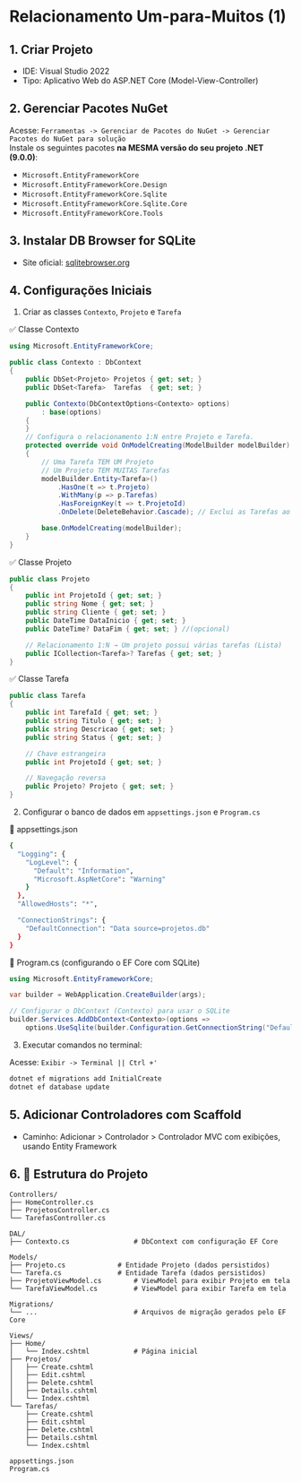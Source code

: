 # Relacionamento Um-para-Muitos (1)

## 1. Criar Projeto
- IDE: Visual Studio 2022
- Tipo: Aplicativo Web do ASP.NET Core (Model-View-Controller)

## 2. Gerenciar Pacotes NuGet

Acesse: `Ferramentas -> Gerenciar de Pacotes do NuGet -> Gerenciar Pacotes do NuGet para solução`  
Instale os seguintes pacotes **na MESMA versão do seu projeto .NET (9.0.0)**:

- `Microsoft.EntityFrameworkCore`
- `Microsoft.EntityFrameworkCore.Design`
- `Microsoft.EntityFrameworkCore.Sqlite`
- `Microsoft.EntityFrameworkCore.Sqlite.Core`
- `Microsoft.EntityFrameworkCore.Tools`

## 3. Instalar DB Browser for SQLite

- Site oficial: [sqlitebrowser.org](https://sqlitebrowser.org)

## 4. Configurações Iniciais

1. Criar as classes `Contexto`, `Projeto` e `Tarefa`
   
✅ Classe Contexto
```cs
using Microsoft.EntityFrameworkCore;

public class Contexto : DbContext
{
    public DbSet<Projeto> Projetos { get; set; }
    public DbSet<Tarefa>  Tarefas  { get; set; }

    public Contexto(DbContextOptions<Contexto> options)
        : base(options)
    {
    }
    // Configura o relacionamento 1:N entre Projeto e Tarefa.
    protected override void OnModelCreating(ModelBuilder modelBuilder)
    {
        // Uma Tarefa TEM UM Projeto
        // Um Projeto TEM MUITAS Tarefas
        modelBuilder.Entity<Tarefa>()
            .HasOne(t => t.Projeto)
            .WithMany(p => p.Tarefas)
            .HasForeignKey(t => t.ProjetoId)
            .OnDelete(DeleteBehavior.Cascade); // Exclui as Tarefas ao excluir o Projeto

        base.OnModelCreating(modelBuilder);
    }
}
```

✅ Classe Projeto
```cs
public class Projeto
{
    public int ProjetoId { get; set; }
    public string Nome { get; set; }
    public string Cliente { get; set; }
    public DateTime DataInicio { get; set; }
    public DateTime? DataFim { get; set; } //(opcional)

    // Relacionamento 1:N → Um projeto possui várias tarefas (Lista)
    public ICollection<Tarefa>? Tarefas { get; set; }
}
```

✅ Classe Tarefa
```cs
public class Tarefa
{
    public int TarefaId { get; set; }
    public string Titulo { get; set; }
    public string Descricao { get; set; }
    public string Status { get; set; }

    // Chave estrangeira
    public int ProjetoId { get; set; }

    // Navegação reversa
    public Projeto? Projeto { get; set; }
}
```

2. Configurar o banco de dados em `appsettings.json` e `Program.cs`
   
📄 appsettings.json
```bash
{
  "Logging": {
    "LogLevel": {
      "Default": "Information",
      "Microsoft.AspNetCore": "Warning"
    }
  },
  "AllowedHosts": "*",

  "ConnectionStrings": {
    "DefaultConnection": "Data source=projetos.db"
  }
}
```

📄 Program.cs (configurando o EF Core com SQLite)
```cs
using Microsoft.EntityFrameworkCore;

var builder = WebApplication.CreateBuilder(args);

// Configurar o DbContext (Contexto) para usar o SQLite
builder.Services.AddDbContext<Contexto>(options =>
    options.UseSqlite(builder.Configuration.GetConnectionString("DefaultConnection")));
```
    
3. Executar comandos no terminal:
   
Acesse: `Exibir -> Terminal || Ctrl +'`

```bash
dotnet ef migrations add InitialCreate
dotnet ef database update
```

## 5. Adicionar Controladores com Scaffold

- Caminho: Adicionar > Controlador > Controlador MVC com exibições, usando Entity Framework

## 6. 📁 Estrutura do Projeto


```text
Controllers/
├── HomeController.cs
├── ProjetosController.cs
└── TarefasController.cs

DAL/
├── Contexto.cs                # DbContext com configuração EF Core

Models/
├── Projeto.cs             # Entidade Projeto (dados persistidos)
└── Tarefa.cs              # Entidade Tarefa (dados persistidos)
├── ProjetoViewModel.cs        # ViewModel para exibir Projeto em tela 
└── TarefaViewModel.cs         # ViewModel para exibir Tarefa em tela 

Migrations/
└── ...                        # Arquivos de migração gerados pelo EF Core

Views/
├── Home/
│   └── Index.cshtml           # Página inicial
├── Projetos/
│   ├── Create.cshtml
│   ├── Edit.cshtml
│   ├── Delete.cshtml
│   ├── Details.cshtml
│   └── Index.cshtml
└── Tarefas/
    ├── Create.cshtml
    ├── Edit.cshtml
    ├── Delete.cshtml
    ├── Details.cshtml
    └── Index.cshtml

appsettings.json
Program.cs
